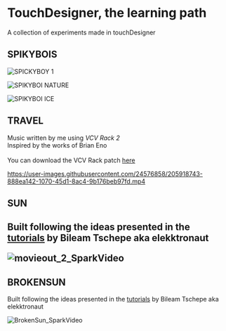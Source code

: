 # TouchDesigner, the learning path
A collection of experiments made in touchDesigner 

<h2>SPIKYBOIS</h2>
  
![SPICKYBOY 1](https://user-images.githubusercontent.com/24576858/132219242-b1ee3005-9b61-49b1-b32d-e4c24289509d.gif)

![SPIKYBOI NATURE](https://user-images.githubusercontent.com/24576858/132219424-30dfb48e-7074-4ec4-8193-5eb16f3ba1cd.gif)
  
![SPIKYBOI ICE](https://user-images.githubusercontent.com/24576858/132219378-daf6ddba-fc9b-4804-bcff-d9f8361c4c42.gif)


<h2>TRAVEL</h2>
Music written by me using <i>VCV Rack 2</i>
<br>
Inspired by the works of Brian Eno
<br>
<br>
You can download the VCV Rack patch <a href="https://patchstorage.com/generative-drone-ambient-music-free-modules/"> here </a> 

https://user-images.githubusercontent.com/24576858/205918743-888ea142-1070-45d1-8ac4-9b176beb97fd.mp4


<h2>SUN<h2>
  
Built following the ideas presented in the <a href="https://www.youtube.com/channel/UCONptu0J1PCrW9YfBtSdqjA">tutorials</a> by Bileam Tschepe aka elekktronaut  
  
 ![movieout_2_SparkVideo](https://user-images.githubusercontent.com/24576858/131109221-c48a0a74-8259-478e-8b7b-41464db7f7a7.gif)

<h2>BROKENSUN</h2>
  
Built following the ideas presented in the <a href="https://www.youtube.com/channel/UCONptu0J1PCrW9YfBtSdqjA">tutorials</a> by Bileam Tschepe aka elekktronaut  
  
![BrokenSun_SparkVideo](https://user-images.githubusercontent.com/24576858/131109427-592e436c-cd61-4820-9c19-a5d6d7d09d17.gif)





